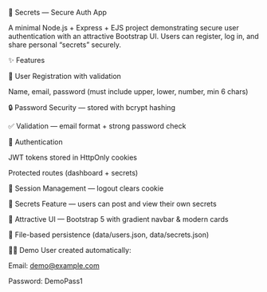 📌 Secrets — Secure Auth App 

A minimal Node.js + Express + EJS project demonstrating secure user authentication with an attractive Bootstrap UI.
Users can register, log in, and share personal “secrets” securely.

✨ Features

🔑 User Registration with validation

Name, email, password (must include upper, lower, number, min 6 chars)

🔒 Password Security — stored with bcrypt hashing

✅ Validation — email format + strong password check

🍪 Authentication

JWT tokens stored in HttpOnly cookies

Protected routes (dashboard + secrets)

👤 Session Management — logout clears cookie

📝 Secrets Feature — users can post and view their own secrets

🎨 Attractive UI — Bootstrap 5 with gradient navbar & modern cards

💾 File-based persistence (data/users.json, data/secrets.json)

👨‍💻 Demo User created automatically:

Email: demo@example.com

Password: DemoPass1
